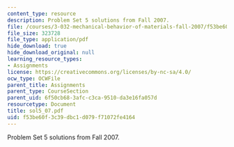 ```yaml
---
content_type: resource
description: Problem Set 5 solutions from Fall 2007.
file: /courses/3-032-mechanical-behavior-of-materials-fall-2007/f53be60f3c39dbc1d079f71072fe4164_sol5_07.pdf
file_size: 323728
file_type: application/pdf
hide_download: true
hide_download_original: null
learning_resource_types:
- Assignments
license: https://creativecommons.org/licenses/by-nc-sa/4.0/
ocw_type: OCWFile
parent_title: Assignments
parent_type: CourseSection
parent_uid: 6f50cb68-3afc-c3ca-9510-da3e16fa057d
resourcetype: Document
title: sol5_07.pdf
uid: f53be60f-3c39-dbc1-d079-f71072fe4164
---
```

Problem Set 5 solutions from Fall 2007.